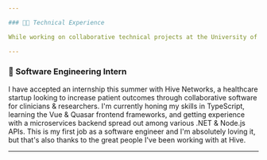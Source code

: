 ```yaml
---

### 🧑‍💼 Technical Experience

While working on collaborative technical projects at the University of Akron, I have also been employed on-campus in various part-time roles as an IT analyst, systems administrator, and as a web designer for the Buchtel College of Arts & Sciences. This experience has made me what I am today as a developer. I graduate December 2024.

---
```



### 💼 Software Engineering Intern

I have accepted an internship this summer with Hive Networks, a healthcare startup looking to increase patient outcomes through collaborative software for clinicians & researchers. I'm currently honing my skills in TypeScript, learning the Vue & Quasar frontend frameworks, and getting experience with a microservices backend spread out among various .NET & Node.js APIs. This is my first job as a software engineer and I'm absolutely loving it, but that's also thanks to the great people I've been working with at Hive.

---

